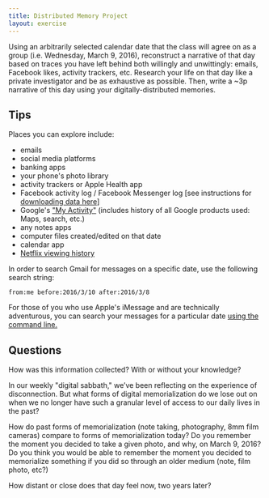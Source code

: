 ```yaml
---
title: Distributed Memory Project
layout: exercise
---
```


<!--
  - student comments:
    - several students comment that the deeper they dug into the details of a day (the more messages/emails they read, etc), the more unfamiliar/distant/alien that past self felt. "A sort of anthropological fascination," writes one student.
    - one student writes that metadata allows us "to recall what a day was *like,* now that it *was.*"
    - several students write of a memory divide, or the privilege of being able to review intimate details of our past days, past selves, as a function of class and access to digital devices / infrastructures. Also national difference between platforms
    - that these data trails wouldn't mean anything to anyone besides myself
    - several students comment that they spend more time organizing digital files than physical files, and that digital memories are thus *more* tangible/durable. Even unimportant ephemeral things things like a library late notice by paper would be thrown out, but we keep the digital traces because why not.
  - many comment that the data trails are a spur to organic memories, rather than memories in and of themselves. But are the memories then of a different kind?
  - students discovering how mood and affect and texture can be recovered from literally the most boring possible moments of our lives using metadata. Meanwhile, novelists are still trying to figure out how to depict the vast swaths of our lives spent aimlessly on the internet, or connected to others tenuously/intimately/ambiguously through texting/lurking/ghosting.
  - the ways that lack of digital evidence can be evidence in itself
  - make sure that students who elected not to use social media or other platforms don't feel alienated from this exercise
  - who is the implied reader of our public social media posts? friends? lurkers? your future self? the public?
  - ask next time: now that you better understand how your past is being archived, will you change your practices to more consciously craft those memories in the moment? In what ways?
  - students most successful when they separated a section on the narrative of their day from a section reflecting on the experience of recalling this day
  - how do we reconcile the creepiness of this data being available with the access it gives us to the texture of our daily lives years ago? Will this change your data practices at all now? Only one student took concrete steps to limit data gathering as a result of this project. Weighing the relative merits of invasive/useful data
  - "I had personally remembered that year as a happy and carefree one, but as I was going through my history in all of these apps, I realized I was dealing with a lot at the time that I had chosen not to remember."
  - The strange fickleness of these memories when we're not in conscious control of them. We can upgrade our device, switch laptops, get locked out of an old account when we forget a password and lose some of the most important messages. But we can also find the most mundane, unimportant stuff: a grocery store receipt.
-->

Using an arbitrarily selected calendar date that the class will agree on as a group (i.e. Wednesday, March 9, 2016), reconstruct a narrative of that day based on traces you have left behind both willingly and unwittingly: emails, Facebook likes, activity trackers, etc. Research your life on that day like a private investigator and be as exhaustive as possible. Then, write a ~3p narrative of this day using your digitally-distributed memories.

## Tips

Places you can explore include:

- emails
- social media platforms
- banking apps
- your phone's photo library
- activity trackers or Apple Health app
- Facebook activity log / Facebook Messenger log [see instructions for [downloading data here](https://www.wired.com/story/download-facebook-data-how-to-read/)]
- Google's ["My Activity"](https://myactivity.google.com/) (includes history of all Google products used: Maps, search, etc.)
- any notes apps
- computer files created/edited on that date
- calendar app
- [Netflix viewing history](https://www.netflix.com/viewingactivity)

In order to search Gmail for messages on a specific date, use the following search string:

`from:me before:2016/3/10 after:2016/3/8`

For those of you who use Apple's iMessage and are technically adventurous, you can search your messages for a particular date [using the command line.](https://apple.stackexchange.com/questions/222836/how-to-seek-to-very-old-text-messages)

## Questions

How was this information collected? With or without your knowledge?

In our weekly "digital sabbath," we’ve been reflecting on the experience of disconnection. But what forms of digital memorialization do we lose out on when we no longer have such a granular level of access to our daily lives in the past?

How do past forms of memorialization (note taking, photography, 8mm film cameras) compare to forms of memorialization today? Do you remember the moment you decided to take a given photo, and why, on March 9, 2016? Do you think you would be able to remember the moment you decided to memorialize something if you did so through an older medium (note, film photo, etc?)

How distant or close does that day feel now, two years later?
